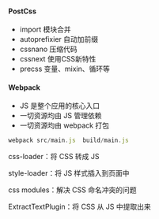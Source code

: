 #### PostCss 

- import 模块合并
- autoprefixier 自动加前缀
- cssnano 压缩代码
- cssnext 使用CSS新特性
- precss 变量、mixin、循环等



#### Webpack

- JS 是整个应用的核心入口
- 一切资源均由 JS 管理依赖
- 一切资源均由 webpack 打包



```js
webpack src/main.js  build/main.js
```



css-loader：将 CSS 转成 JS

style-loader：将 JS 样式插入到页面中

css modules：解决 CSS 命名冲突的问题

ExtractTextPlugin：将 CSS 从 JS 中提取出来